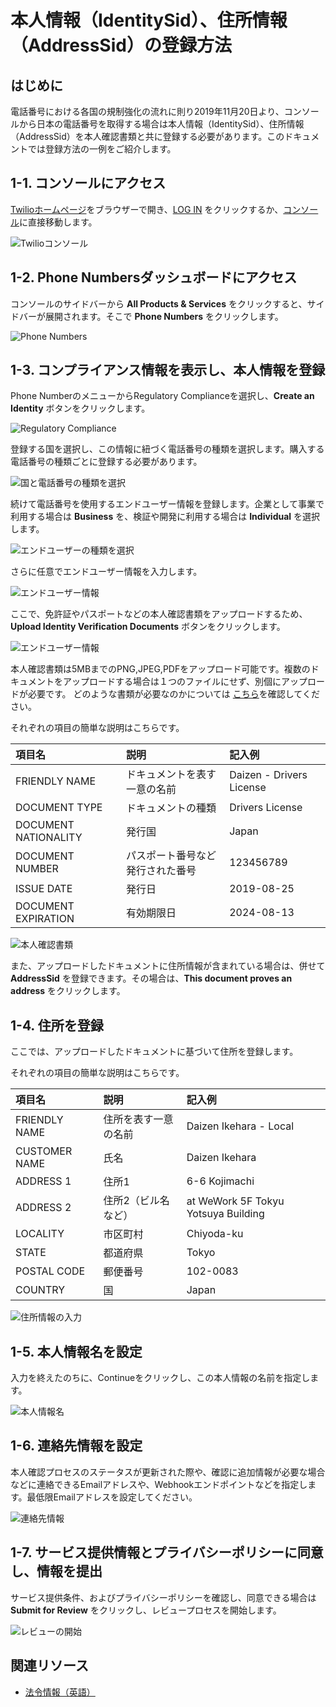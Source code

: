 #  本人情報（IdentitySid）、住所情報（AddressSid）の登録方法
## はじめに
電話番号における各国の規制強化の流れに則り2019年11月20日より、コンソールから日本の電話番号を取得する場合は本人情報（IdentitySid）、住所情報（AddressSid）を本人確認書類と共に登録する必要があります。このドキュメントでは登録方法の一例をご紹介します。

## 1-1. コンソールにアクセス
[Twilioホームページ](https://www.twilio.com/)をブラウザーで開き、[LOG IN](https://www.twilio.com/login) をクリックするか、[コンソール](https://www.twilio.com/console)に直接移動します。

![Twilioコンソール](../assets/01-Console.png "Twilioコンソール")

## 1-2. Phone Numbersダッシュボードにアクセス
コンソールのサイドバーから __All Products & Services__ をクリックすると、サイドバーが展開されます。そこで __Phone Numbers__ をクリックします。

![Phone Numbers](../assets/02-Navigation.png "Phone Numbers")

## 1-3. コンプライアンス情報を表示し、本人情報を登録
Phone NumberのメニューからRegulatory Complianceを選択し、__Create an Identity__ ボタンをクリックします。

![Regulatory Compliance](../assets/00-Regulatory-Compliance.png "Regulatory Compliance")

登録する国を選択し、この情報に紐づく電話番号の種類を選択します。購入する電話番号の種類ごとに登録する必要があります。

![国と電話番号の種類を選択](../assets/00-Number-Type.png "国と電話番号の種類を選択")

続けて電話番号を使用するエンドユーザー情報を登録します。企業として事業で利用する場合は __Business__ を、検証や開発に利用する場合は __Individual__ を選択します。

![エンドユーザーの種類を選択](../assets/00-End-User-Type.png "エンドユーザーの種類を選択")

さらに任意でエンドユーザー情報を入力します。

![エンドユーザー情報](../assets/00-End-User-Information.png "エンドユーザー情報")

ここで、免許証やパスポートなどの本人確認書類をアップロードするため、__Upload Identity Verification Documents__ ボタンをクリックします。

![エンドユーザー情報](../assets/00-Upload-Document.png "エンドユーザー情報")

本人確認書類は5MBまでのPNG,JPEG,PDFをアップロード可能です。複数のドキュメントをアップロードする場合は１つのファイルにせず、別個にアップロードが必要です。
どのような書類が必要なのかについては [こちら](https://www.twilio.com/guidelines/regulatory)を確認してください。

それぞれの項目の簡単な説明はこちらです。

|項目名|説明|記入例|
|:--|:--|:--|
|FRIENDLY NAME|ドキュメントを表す一意の名前|Daizen - Drivers License|
|DOCUMENT TYPE|ドキュメントの種類|Drivers License|
|DOCUMENT NATIONALITY|発行国|Japan|
|DOCUMENT NUMBER|パスポート番号など発行された番号|123456789|
|ISSUE DATE|発行日|2019-08-25|
|DOCUMENT EXPIRATION|有効期限日|2024-08-13

![本人確認書類](../assets/00-Identity-Document.png "本人確認書類")

また、アップロードしたドキュメントに住所情報が含まれている場合は、併せて __AddressSid__ を登録できます。その場合は、__This document proves an address__ をクリックします。

## 1-4. 住所を登録
ここでは、アップロードしたドキュメントに基づいて住所を登録します。

それぞれの項目の簡単な説明はこちらです。

|項目名|説明|記入例|
|:--|:--|:--|
|FRIENDLY NAME|住所を表す一意の名前|Daizen Ikehara - Local|
|CUSTOMER NAME|氏名|Daizen Ikehara|
|ADDRESS 1|住所1|6-6 Kojimachi|
|ADDRESS 2|住所2（ビル名など）|at WeWork 5F Tokyu Yotsuya Building|
|LOCALITY |市区町村|Chiyoda-ku|
|STATE|都道府県|Tokyo|
|POSTAL CODE|郵便番号|102-0083|
|COUNTRY|国|Japan|
  

![住所情報の入力](../assets/00-Address-Information.png "住所情報の入力")

## 1-5. 本人情報名を設定

入力を終えたのちに、Continueをクリックし、この本人情報の名前を指定します。

![本人情報名](../assets/00-Identity-Information-Name.png "本人情報名")

## 1-6. 連絡先情報を設定

本人確認プロセスのステータスが更新された際や、確認に追加情報が必要な場合などに連絡できるEmailアドレスや、Webhookエンドポイントなどを指定します。最低限Emailアドレスを設定してください。

![連絡先情報](../assets/00-Contact-Information.png "連絡先情報")

## 1-7. サービス提供情報とプライバシーポリシーに同意し、情報を提出

サービス提供条件、およびプライバシーポリシーを確認し、同意できる場合は __Submit for Review__ をクリックし、レビュープロセスを開始します。

![レビューの開始](../assets/00-Submit.png "レビューの開始")

## 関連リソース

- [法令情報（英語）](https://www.twilio.com/guidelines/jp/regulatory)
